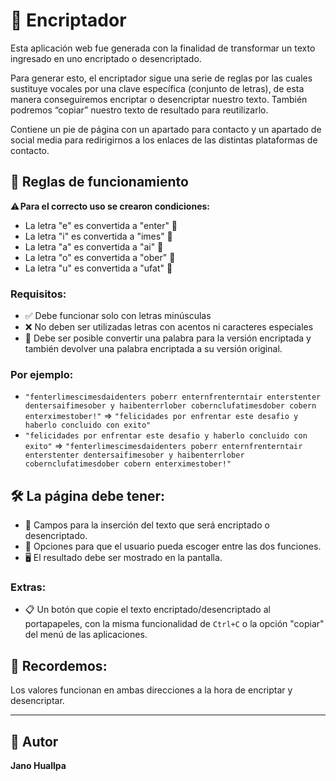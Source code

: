# 🔐 Encriptador

Esta aplicación web fue generada con la finalidad de transformar un texto ingresado en uno encriptado o desencriptado.

Para generar esto, el encriptador sigue una serie de reglas por las cuales sustituye vocales por una clave específica (conjunto de letras), de esta manera conseguiremos encriptar o desencriptar nuestro texto. También podremos “copiar” nuestro texto de resultado para reutilizarlo.

Contiene un pie de página con un apartado para contacto y un apartado de social media para redirigirnos a los enlaces de las distintas plataformas de contacto.

## 📑 Reglas de funcionamiento

⚠️ **Para el correcto uso se crearon condiciones:**

- La letra "e" es convertida a "enter" 📝
- La letra "i" es convertida a "imes" 📝
- La letra "a" es convertida a "ai" 📝
- La letra "o" es convertida a "ober" 📝
- La letra "u" es convertida a "ufat" 📝

### Requisitos:

- ✅ Debe funcionar solo con letras minúsculas
- ❌ No deben ser utilizadas letras con acentos ni caracteres especiales
- 🔄 Debe ser posible convertir una palabra para la versión encriptada y también devolver una palabra encriptada a su versión original.

### Por ejemplo:
- `"fenterlimescimesdaidenters poberr enternfrenterntair enterstenter dentersaifimesober y haibenterrlober cobernclufatimesdober cobern enterximestober!"` => `"felicidades por enfrentar este desafio y haberlo concluido con exito"`
- `"felicidades por enfrentar este desafio y haberlo concluido con exito"` => `"fenterlimescimesdaidenters poberr enternfrenterntair enterstenter dentersaifimesober y haibenterrlober cobernclufatimesdober cobern enterximestober!"`

## 🛠️ La página debe tener:

- 📝 Campos para la inserción del texto que será encriptado o desencriptado.
- 🔄 Opciones para que el usuario pueda escoger entre las dos funciones.
- 🖥️ El resultado debe ser mostrado en la pantalla.

### Extras:

- 📋 Un botón que copie el texto encriptado/desencriptado al portapapeles, con la misma funcionalidad de `Ctrl+C` o la opción "copiar" del menú de las aplicaciones.

## 📌 Recordemos:

Los valores funcionan en ambas direcciones a la hora de encriptar y desencriptar.

---

## 👤 Autor

**Jano Huallpa**
